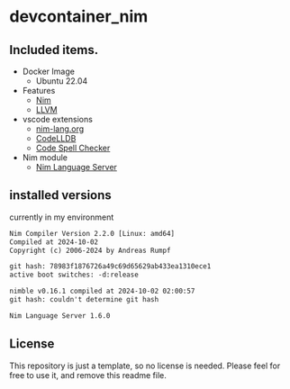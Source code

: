 # devcontainer_nim

## Included items.

- Docker Image
  - Ubuntu 22.04
- Features
  - [Nim](https://github.com/devcontainers-extra/features/pkgs/container/features%2Fnim-asdf)
  - [LLVM](https://github.com/devcontainers-community/features-llvm)
- vscode extensions
  - [nim-lang.org](https://marketplace.visualstudio.com/items?itemName=NimLang.nimlang)
  - [CodeLLDB](https://marketplace.visualstudio.com/items?itemName=vadimcn.vscode-lldb)
  - [Code Spell Checker](https://marketplace.visualstudio.com/items?itemName=streetsidesoftware.code-spell-checker)
- Nim module
  - [Nim Language Server](https://github.com/nim-lang/langserver)

## installed versions

currently in my environment

```txt
Nim Compiler Version 2.2.0 [Linux: amd64]
Compiled at 2024-10-02
Copyright (c) 2006-2024 by Andreas Rumpf

git hash: 78983f1876726a49c69d65629ab433ea1310ece1
active boot switches: -d:release
```

```txt
nimble v0.16.1 compiled at 2024-10-02 02:00:57
git hash: couldn't determine git hash
```

```txt
Nim Language Server 1.6.0
```

## License

This repository is just a template, so no license is needed.
Please feel for free to use it, and remove this readme file.
